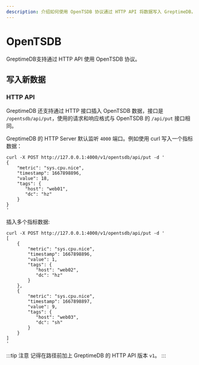 ```yaml
---
description: 介绍如何使用 OpenTSDB 协议通过 HTTP API 将数据写入 GreptimeDB，包括示例代码和注意事项。
---
```


# OpenTSDB

GreptimeDB支持通过 HTTP API 使用 OpenTSDB 协议。

## 写入新数据

### HTTP API

GreptimeDB 还支持通过 HTTP 接口插入 OpenTSDB 数据，接口是 `/opentsdb/api/put`，使用的请求和响应格式与 OpenTSDB 的 `/api/put` 接口相同。

GreptimeDB 的 HTTP Server 默认监听 `4000` 端口。例如使用 curl 写入一个指标数据：

```shell
curl -X POST http://127.0.0.1:4000/v1/opentsdb/api/put -d '
{
    "metric": "sys.cpu.nice",
    "timestamp": 1667898896,
    "value": 18,
    "tags": {
       "host": "web01",
       "dc": "hz"
    }
}
'
```

插入多个指标数据:

```shell
curl -X POST http://127.0.0.1:4000/v1/opentsdb/api/put -d '
[
    {
        "metric": "sys.cpu.nice",
        "timestamp": 1667898896,
        "value": 1,
        "tags": {
           "host": "web02",
           "dc": "hz"
        }
    },
    {
        "metric": "sys.cpu.nice",
        "timestamp": 1667898897,
        "value": 9,
        "tags": {
           "host": "web03",
           "dc": "sh"
        }
    }
]
'
```

:::tip 注意
记得在路径前加上 GreptimeDB 的 HTTP API 版本 `v1`。
:::
